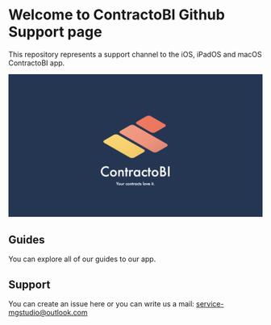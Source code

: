 # Welcome to ContractoBI Github Support page

This repository represents a support channel to the iOS, iPadOS and macOS ContractoBI app.


![Official logo of ContractoBI app](https://github.com/ggintli95/ContractoBI-Support/blob/main/assets/ContractoBI-cover.png)

## Guides
You can explore all of our guides to our app.

## Support
You can create an issue here or you can write us a mail:
service-mgstudio@outlook.com


